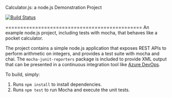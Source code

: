 Calculator.js: a node.js Demonstration Project

[![Build Status](https://ylhsieh.visualstudio.com/BuildExternalGit/_apis/build/status/mine1988.calculator?branchName=master)](https://ylhsieh.visualstudio.com/BuildExternalGit/_build/latest?definitionId=4&branchName=master)

==============================================
An example node.js project, including tests with mocha, that behaves like
a pocket calculator.

The project contains a simple node.js application that exposes REST APIs
to perform arithmetic on integers, and provides a test suite with mocha
and chai.  The `mocha-junit-reporters` package is included to provide XML
output that can be presented in a continuous integration tool like
[Azure DevOps](https://azure.com/devops).

To build, simply:

1. Runs `npm install` to install dependencies.
2. Runs `npm test` to run Mocha and execute the unit tests.

